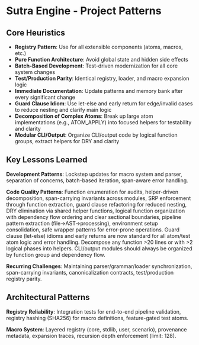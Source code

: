 # Sutra Engine - Project Patterns

## Core Heuristics

- **Registry Pattern**: Use for all extensible components (atoms, macros, etc.)
- **Pure Function Architecture**: Avoid global state and hidden side effects
- **Batch-Based Development**: Test-driven modernization for all core system changes
- **Test/Production Parity**: Identical registry, loader, and macro expansion logic
- **Immediate Documentation**: Update patterns and memory bank after every significant change
- **Guard Clause Idiom**: Use let-else and early return for edge/invalid cases to reduce nesting and clarify main logic
- **Decomposition of Complex Atoms**: Break up large atom implementations (e.g., ATOM_APPLY) into focused helpers for testability and clarity
- **Modular CLI/Output**: Organize CLI/output code by logical function groups, extract helpers for DRY and clarity

## Key Lessons Learned

**Development Patterns**: Lockstep updates for macro system and parser, separation of concerns, batch-based iteration, span-aware error handling.

**Code Quality Patterns**: Function enumeration for audits, helper-driven decomposition, span-carrying invariants across modules, SRP enforcement through function extraction, guard clause refactoring for reduced nesting, DRY elimination via shared helper functions, logical function organization with dependency flow ordering and clear sectional boundaries, pipeline pattern extraction (file→AST→processing), environment setup consolidation, safe wrapper patterns for error-prone operations.
Guard clause (let-else) idioms and early returns are now standard for all atom/test atom logic and error handling.
Decompose any function >20 lines or with >2 logical phases into helpers.
CLI/output modules should always be organized by function group and dependency flow.

**Recurring Challenges**: Maintaining parser/grammar/loader synchronization, span-carrying invariants, canonicalization contracts, test/production registry parity.

## Architectural Patterns

**Registry Reliability**: Integration tests for end-to-end pipeline validation, registry hashing (SHA256) for macro definitions, feature-gated test atoms.

**Macro System**: Layered registry (core, stdlib, user, scenario), provenance metadata, expansion traces, recursion depth enforcement (limit: 128).
